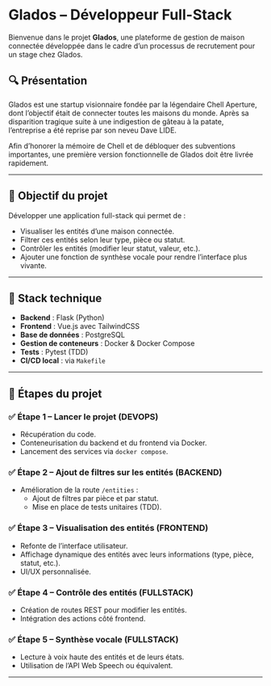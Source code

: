 # Glados – Développeur Full-Stack

Bienvenue dans le projet **Glados**, une plateforme de gestion de maison connectée développée dans le cadre d’un processus de recrutement pour un stage chez Glados.

## 🔍 Présentation

Glados est une startup visionnaire fondée par la légendaire Chell Aperture, dont l’objectif était de connecter toutes les maisons du monde. Après sa disparition tragique suite à une indigestion de gâteau à la patate, l’entreprise a été reprise par son neveu Dave LIDE.

Afin d’honorer la mémoire de Chell et de débloquer des subventions importantes, une première version fonctionnelle de Glados doit être livrée rapidement.

---

## 🎯 Objectif du projet

Développer une application full-stack qui permet de :

- Visualiser les entités d’une maison connectée.
- Filtrer ces entités selon leur type, pièce ou statut.
- Contrôler les entités (modifier leur statut, valeur, etc.).
- Ajouter une fonction de synthèse vocale pour rendre l’interface plus vivante.

---

## 🧩 Stack technique

- **Backend** : Flask (Python)
- **Frontend** : Vue.js avec TailwindCSS
- **Base de données** : PostgreSQL
- **Gestion de conteneurs** : Docker & Docker Compose
- **Tests** : Pytest (TDD)
- **CI/CD local** : via `Makefile`

---

## 🚀 Étapes du projet

### ✅ Étape 1 – Lancer le projet (DEVOPS)
- Récupération du code.
- Conteneurisation du backend et du frontend via Docker.
- Lancement des services via `docker compose`.

### ✅ Étape 2 – Ajout de filtres sur les entités (BACKEND)
- Amélioration de la route `/entities` :
  - Ajout de filtres par pièce et par statut.
  - Mise en place de tests unitaires (TDD).

### ✅ Étape 3 – Visualisation des entités (FRONTEND)
- Refonte de l’interface utilisateur.
- Affichage dynamique des entités avec leurs informations (type, pièce, statut, etc.).
- UI/UX personnalisée.

### ✅ Étape 4 – Contrôle des entités (FULLSTACK)
- Création de routes REST pour modifier les entités.
- Intégration des actions côté frontend.

### ✅ Étape 5 – Synthèse vocale (FULLSTACK)
- Lecture à voix haute des entités et de leurs états.
- Utilisation de l’API Web Speech ou équivalent.

---
